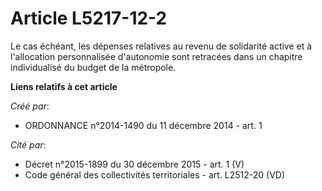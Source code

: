# Article L5217-12-2

Le cas échéant, les dépenses relatives au revenu de solidarité active et à l'allocation personnalisée d'autonomie sont
retracées dans un chapitre individualisé du budget de la métropole.

**Liens relatifs à cet article**

_Créé par_:

  - ORDONNANCE n°2014-1490 du 11 décembre 2014 - art. 1

_Cité par_:

  - Décret n°2015-1899 du 30 décembre 2015 - art. 1 (V)
  - Code général des collectivités territoriales - art. L2512-20 (VD)
